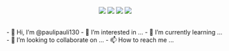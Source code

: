 <p align="center">
  <img src = "https://github-readme-stats.vercel.app/api?username=paulipauli130&show_icons=true&count_private=true&theme=darcula&hide_border=true&hide=issues&bg_color=00000000">
  <img src = "https://github-readme-stats.vercel.app/api/top-langs/?username=paulipauli130&layout=compact&hide_border=true&theme=darcula&bg_color=00000000&langs_count=6&count_private=true">
  <img src = "https://github-readme-stats.vercel.app/api/wakatime?username=@paulipauli130&layout=compact&hide_border=true&theme=darcula&bg_color=00000000&count_private=true">
  <img src = "https://github-readme-streak-stats.herokuapp.com?user=paulipauli130&theme=darcula&hide_border=true&background=FFFFFF00&count_private=true">
  <br>
  <br>
</p>
- 👋 Hi, I’m @paulipauli130
- 👀 I’m interested in ...
- 🌱 I’m currently learning ...
- 💞️ I’m looking to collaborate on ...
- 📫 How to reach me ...

<!---
paulipauli130/paulipauli130 is a ✨ special ✨ repository because its `README.md` (this file) appears on your GitHub profile.
You can click the Preview link to take a look at your changes.
--->
